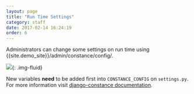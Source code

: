 ```yaml
---
layout: page
title: "Run Time Settings"
category: staff
date: 2017-02-14 16:24:19
order: 6
---
```


Administrators can change some settings on run time
using {{site.demo_site}}/admin/constance/config/.

![]({{site.baseurl}}/img/constance.png){: .img-fluid}

New variables **need** to be added first into
`CONSTANCE_CONFIG` on `settings.py`.
For more information visit [django-constance documentation](https://django-constance.readthedocs.io/en/latest/index.html).

